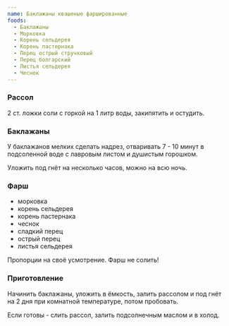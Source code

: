 ```yaml
---
name: Баклажаны квашеные фаршированные
foods:
  - Баклажаны
  - Морковка
  - Корень сельдерея
  - Корень пастернака
  - Перец острый стручковый
  - Перец болгарский
  - Листья сельдерея
  - Чеснок
---
```


### Рассол

2 ст. ложки соли с горкой на 1 литр воды, закипятить и остудить.

### Баклажаны

У баклажанов мелких сделать надрез, отваривать 7 - 10 минут в подсоленной воде с лавровым листом и душистым горошком.

Уложить под гнёт на несколько часов, можно на всю ночь.

### Фарш

- морковка
- корень сельдерея
- корень пастернака
- чеснок
- сладкий перец
- острый перец
- листья сельдерея

Пропорции на своё усмотрение. Фарш не солить!

### Приготовление

Начинить баклажаны, уложить в ёмкость, залить рассолом и под гнёт на 2 дня при комнатной температуре, потом пробовать.

Если готовы - слить рассол, залить подсолнечным маслом и в холод.
